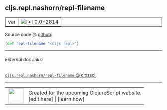## cljs.repl.nashorn/repl-filename



 <table border="1">
<tr>
<td>var</td>
<td><a href="https://github.com/cljsinfo/cljs-api-docs/tree/0.0-2814"><img valign="middle" alt="[+] 0.0-2814" title="Added in 0.0-2814" src="https://img.shields.io/badge/+-0.0--2814-lightgrey.svg"></a> </td>
</tr>
</table>









Source code @ [github](https://github.com/clojure/clojurescript/blob/r3269/src/main/clojure/cljs/repl/nashorn.clj#L106):

```clj
(def repl-filename "<cljs repl>")
```

<!--
Repo - tag - source tree - lines:

 <pre>
clojurescript @ r3269
└── src
    └── main
        └── clojure
            └── cljs
                └── repl
                    └── <ins>[nashorn.clj:106](https://github.com/clojure/clojurescript/blob/r3269/src/main/clojure/cljs/repl/nashorn.clj#L106)</ins>
</pre>

-->

---



###### External doc links:

[`cljs.repl.nashorn/repl-filename` @ crossclj](http://crossclj.info/fun/cljs.repl.nashorn/repl-filename.html)<br>

---

 <table>
<tr><td>
<img valign="middle" align="right" width="48px" src="http://i.imgur.com/Hi20huC.png">
</td><td>
Created for the upcoming ClojureScript website.<br>
[edit here] | [learn how]
</td></tr></table>

[edit here]:https://github.com/cljsinfo/cljs-api-docs/blob/master/cljsdoc/cljs.repl.nashorn_repl-filename.cljsdoc
[learn how]:https://github.com/cljsinfo/cljs-api-docs/wiki/cljsdoc-files

<!--

This information was too distracting to show to readers, but I'll leave it
commented here since it is helpful to:

- pretty-print the data used to generate this document
- and show how to retrieve that data



The API data for this symbol:

```clj
{:ns "cljs.repl.nashorn",
 :name "repl-filename",
 :type "var",
 :source {:code "(def repl-filename \"<cljs repl>\")",
          :title "Source code",
          :repo "clojurescript",
          :tag "r3269",
          :filename "src/main/clojure/cljs/repl/nashorn.clj",
          :lines [106]},
 :full-name "cljs.repl.nashorn/repl-filename",
 :full-name-encode "cljs.repl.nashorn_repl-filename",
 :history [["+" "0.0-2814"]]}

```

Retrieve the API data for this symbol:

```clj
;; from Clojure REPL
(require '[clojure.edn :as edn])
(-> (slurp "https://raw.githubusercontent.com/cljsinfo/cljs-api-docs/catalog/cljs-api.edn")
    (edn/read-string)
    (get-in [:symbols "cljs.repl.nashorn/repl-filename"]))
```

-->
